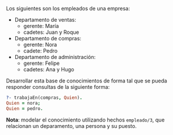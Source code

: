 Los siguientes son los empleados de una empresa:

* Departamento de ventas:
  * gerente: María
  * cadetes: Juan y Roque
* Departamento de compras:
  * gerente: Nora
  * cadete: Pedro
* Departamento de administración:
  * gerente: Felipe
  * cadetes: Ana y Hugo

Desarrollar esta base de conocimientos de forma tal que se pueda responder consultas de la siguiente forma:

```prolog
?- trabajaEn(compras, Quien).
Quien = nora;
Quien = pedro.
```

**Nota**: modelar el conocimiento utilizando hechos `empleado/3`, que relacionan un deparamento, una persona y su puesto.